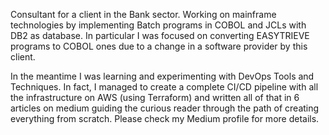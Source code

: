 Consultant for a client in the Bank sector. Working on mainframe technologies by implementing Batch programs in COBOL and JCLs with DB2 as database. In particular I was focused on converting EASYTRIEVE programs to COBOL ones due to a change in a software provider by this client.

In the meantime I was learning and experimenting with DevOps Tools and Techniques. In fact, I managed to create a complete CI/CD pipeline with all the infrastructure on AWS (using Terraform) and written all of that in 6 articles on medium guiding the curious reader through the path of creating everything from scratch. Please check my Medium profile for more details.
